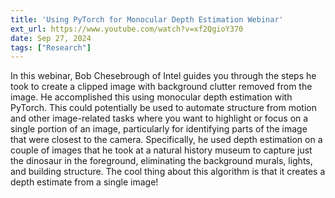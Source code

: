 ```yaml
---
title: 'Using PyTorch for Monocular Depth Estimation Webinar'
ext_url: https://www.youtube.com/watch?v=xf2QgioY370
date: Sep 27, 2024
tags: ["Research"]
---
```

In this webinar, Bob Chesebrough of Intel guides you through the steps he took to create a clipped image with background clutter removed from the image. He accomplished this using monocular depth estimation with PyTorch. This could potentially be used to automate structure from motion and other image-related tasks where you want to highlight or focus on a single portion of an image, particularly for identifying parts of the image that were closest to the camera. Specifically, he used depth estimation on a couple of images that he took at a natural history museum to capture just the dinosaur in the foreground, eliminating the background murals, lights, and building structure. The cool thing about this algorithm is that it creates a depth estimate from a single image!